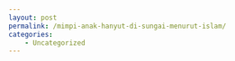 ```yaml
---
layout: post
permalink: /mimpi-anak-hanyut-di-sungai-menurut-islam/
categories:
    - Uncategorized
---
```


